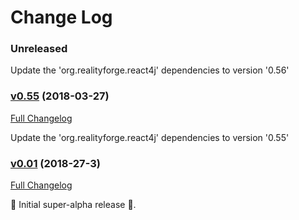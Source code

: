 # Change Log

### Unreleased

Update the 'org.realityforge.react4j' dependencies to version '0.56'
### [v0.55](https://github.com/react4j/react4j-widget/tree/v0.55) (2018-03-27)
[Full Changelog](https://github.com/react4j/react4j-widget/compare/v0.54...v0.55)

Update the 'org.realityforge.react4j' dependencies to version '0.55'
### [v0.01](https://github.com/react4j/react4j-widget/tree/v0.01) (2018-27-3)
[Full Changelog](https://github.com/react4j/react4j-widget/compare/68eedfff1b2af12d08f0e5e12dbeb9d8c97c62a0...v0.01)

 ‎🎉	Initial super-alpha release ‎🎉.
